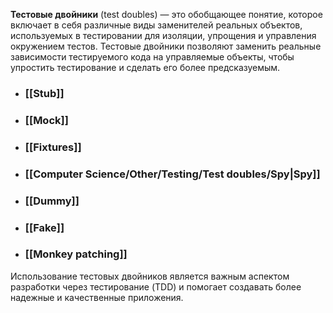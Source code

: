 **Тестовые двойники** (test doubles) — это обобщающее понятие, которое включает в себя различные виды заменителей реальных объектов, используемых в тестировании для изоляции, упрощения и управления окружением тестов. Тестовые двойники позволяют заменить реальные зависимости тестируемого кода на управляемые объекты, чтобы упростить тестирование и сделать его более предсказуемым.

- ### [[Stub]]
- ### [[Mock]]
- ### [[Fixtures]]
- ### [[Computer Science/Other/Testing/Test doubles/Spy|Spy]]
- ### [[Dummy]]
- ### [[Fake]]

- ### [[Monkey patching]]

Использование тестовых двойников является важным аспектом разработки через тестирование (TDD) и помогает создавать более надежные и качественные приложения.